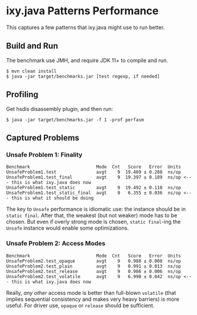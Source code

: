 # ixy.java Patterns Performance

This captures a few patterns that ixy.java might use to run better.

## Build and Run

The benchmark use JMH, and require JDK 11+ to compile and run. 

```
$ mvn clean install
$ java -jar target/benchmarks.jar [test regexp, if needed]
```

## Profiling

Get hsdis disassembly plugin, and then run:

```
$ java -jar target/benchmarks.jar -f 1 -prof perfasm
```

## Captured Problems

### Unsafe Problem 1: Finality

```
Benchmark                         Mode  Cnt   Score   Error  Units
UnsafeProblem1.test               avgt    9  19.489 ± 0.288  ns/op
UnsafeProblem1.test_final         avgt    9  19.397 ± 0.189  ns/op <--- this is what ixy.java does now
UnsafeProblem1.test_static        avgt    9  19.492 ± 0.118  ns/op
UnsafeProblem1.test_static_final  avgt    9   6.355 ± 0.036  ns/op <--- this is what it should be doing
```

The key to `Unsafe` performance is idiomatic use: the instance should be in `static final`.
After that, the weakest (but not weaker) mode has to be chosen. But even if overly strong
mode is chosen, `static final`-ing the `Unsafe` instance would enable some optimizations.

### Unsafe Problem 2: Access Modes

```
Benchmark                         Mode  Cnt   Score   Error  Units
UnsafeProblem2.test_opaque        avgt    9   0.988 ± 0.008  ns/op
UnsafeProblem2.test_plain         avgt    9   0.991 ± 0.013  ns/op
UnsafeProblem2.test_release       avgt    9   0.986 ± 0.006  ns/op
UnsafeProblem2.test_volatile      avgt    9   6.990 ± 0.042  ns/op <--- this is what ixy.java does now
```

Really, _any other_ access mode is better than full-blown `volatile` (that implies sequential consistency
and makes very heavy barriers) is more useful. For driver use, `opaque` or `release` should be sufficient. 

